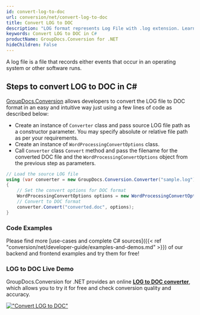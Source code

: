 ```yaml
---
id: convert-log-to-doc
url: conversion/net/convert-log-to-doc
title: Convert LOG to DOC
description: "LOG format represents Log File with .log extension. Learn how to convert LOG to DOC file programmatically in C# language using GroupDocs.Conversion for .NET library."
keywords: Convert LOG to DOC in C#
productName: GroupDocs.Conversion for .NET
hideChildren: False
---
```


A log file is a file that records either events that occur in an operating system or other software runs.

## Steps to convert LOG to DOC in C#

[GroupDocs.Conversion](https://products.groupdocs.com/conversion/net) allows developers to convert the LOG file to DOC format in an easy and intuitive way just using a few lines of code as described below:

* Create an instance of `Converter` class and pass source LOG file path as a constructor parameter. You may specify absolute or relative file path as per your requirements. 
* Create an instance of `WordProcessingConvertOptions` class.
* Call `Converter` class `Convert` method and pass the filename for the converted DOC file and the `WordProcessingConvertOptions` object from the previous step as parameters.

```csharp
// Load the source LOG file
using (var converter = new GroupDocs.Conversion.Converter("sample.log"))
{
    // Set the convert options for DOC format
    WordProcessingConvertOptions options = new WordProcessingConvertOptions();
    // Convert to DOC format
    converter.Convert("converted.doc", options);
}
```

### Code Examples

Please find more [use-cases and complete C# sources]({{< ref "conversion/net/developer-guide/examples-and-demos.md" >}}) of our backend and frontend examples and try them for free!

### LOG to DOC Live Demo

GroupDocs.Conversion for .NET provides an online [**LOG to DOC converter**](https://products.groupdocs.app/conversion/log-to-doc), which allows you to try it for free and check conversion quality and accuracy.

[!["Convert LOG to DOC"](conversion/net/images/convert-log-to-doc.png)](https://products.groupdocs.app/conversion/log-to-doc)